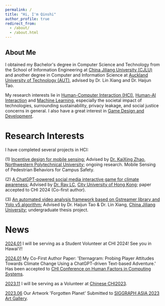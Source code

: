 ```yaml
---
permalink: /
title: "Hi, I'm Qinshi"
author_profile: true
redirect_from: 
  - /about/
  - /about.html
---
```

## About Me
I obtained my Bachelor's degree in Computer Science and Technology from the School of Information Engineering at [China Jiliang University (CJLU)](https://english.cjlu.edu.cn/) and another degree in Computer and Information Science at [Auckland University of Technology (AUT)](https://www.aut.ac.nz/), advised by Dr. Lin Xiang and Dr. Haijun Tao.

My research interests lie in [Human-Computer Interaction (HCI)](#), [Human-AI Interaction](#) and [Machine Learning](#), especially the societal impact of technologies, surrounding sustainability, privacy leakage, and social justice concerns in general. I also have a great interest in [Game Design and Development](#).


Research Interests
======

I have completed several projects in HCI:

(1) [Incentive design for mobile sensing:](#) Advised by [Dr. KaiXing Zhao](https://zhaokaixing.github.io/), [Northwestern Polytechnical University](https://en.nwpu.edu.cn/); ongoing research. Mobile Sensing of Pedestrian Behaviors for Campus Safety.

(2) [A ChatGPT-powered social media interactive game for climate awareness:](#) Advised by [Dr. Ray LC](https://www.scm.cityu.edu.hk/people/ray-lc), [City University of Hong Kong](https://www.cityu.edu.hk/); paper accepted to CHI 2024 (Co-first author).

(3) [An automated video analysis framework based on Gstreamer library and Yolo v5 algorithm:](#) Advised by Dr. Haijun Tao & Dr. Lin Xiang, [China Jiliang University](https://english.cjlu.edu.cn/); undergraduate thesis project.

News
======
[2024.01](#) I will be serving as a Student Volunteer at CHI 2024! See you in Hawaiʻi!!

[2024.01](#) My Co-First Author Paper: 'Eternagram: Probing Player Attitudes Towards Climate Change Using a ChatGPT-driven Text-based Adventure.' Has been accepted to [CHI Conference on Human Factors in Computing Systems](https://chi2024.acm.org/).

[2023.11](#) I will be serving as a Volunteer at [Chinese CHI2023](https://chchi2023.icachi.org/).

[2023.06](#) Our Artwork 'Forgotten Planet' Submitted to [SIGGRAPH ASIA 2023 Art Gallery](https://asia.siggraph.org/2023/submissions/art-gallery/).

